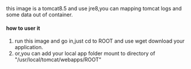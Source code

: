 this image is a tomcat8.5 and use jre8,you can mapping tomcat logs and some data out of container.
#### how to user it
1. run this image and go in,just cd to ROOT and use wget download your application.
1. or,you can add your local app folder mount to directory of "/usr/local/tomcat/webapps/ROOT"
